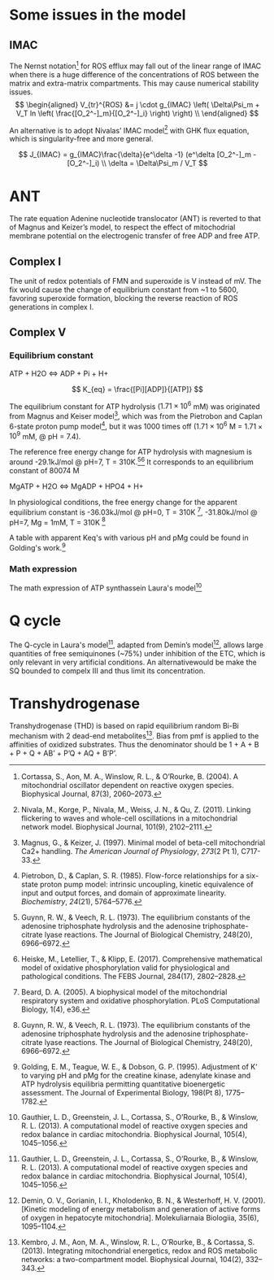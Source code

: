 # Some issues in the model

## IMAC

The Nernst notation[^Cortassa2004] for ROS efflux may fall out of the linear range of IMAC when there is a huge difference of the concentrations of ROS between the matrix  and extra-matrix compartments. This may cause  numerical stability issues.
$$
\begin{aligned}
V_{tr}^{ROS} &= j \cdot g_{IMAC} \left( \Delta\Psi_m + V_T ln \left( \frac{[O_2^-]_m}{[O_2^-]_i} \right) \right) \\
\end{aligned}
$$

An alternative is to adopt Nivalas’ IMAC model[^Nivala2011] with GHK flux equation, which is singularity-free and more general.

$$
J_{IMAC} = g_{IMAC}\frac{\delta}{e^\delta -1} (e^\delta [O_2^-]_m - [O_2^-]_i) \\
\delta = \Delta\Psi_m / V_T
$$



# ANT

The rate equation Adenine nucleotide translocator (ANT) is reverted to that of Magnus and Keizer’s model, to respect the effect of mitochodrial membrane potential on the electrogenic transfer of free ADP and free ATP.

## Complex I

The unit of redox potentials of FMN and superoxide is V instead of mV. The fix would cause the change of equilibrium constant from ~1 to 5600, favoring superoxide formation, blocking the reverse reaction of ROS generations in complex I.

## Complex V

### Equilibrium constant

ATP + H2O <=> ADP + Pi + H+

$$
K_{eq} = \frac{[Pi][ADP]}{[ATP]}
$$



The equilibrium constant for ATP hydrolysis  ($1.71 \times 10^6$ mM)  was originated from Magnus and Keiser model[^Magnus1997], which was from the Pietrobon and Caplan 6-state proton pump model[^Pietrobon1985], but it was 1000 times off ($1.71 \times 10^6$ M = $1.71 \times 10^9$ mM, @ pH = 7.4).

The reference free energy change for ATP hydrolysis with magnesium is around -29.1kJ/mol @ pH=7, T = 310K.[^Guynn1973][^Heiske2017] It corresponds to an equilibrium constant of 80074 M


MgATP + H2O <=> MgADP + HPO4 + H+

In physiological conditions, the free energy change for the apparent equilibrium constant is -36.03kJ/mol @  pH=0, T = 310K [^Beard2005], -31.80kJ/mol @ pH=7, Mg = 1mM, T = 310K [^Guynn1973]

A table with apparent Keq's with various pH and pMg could be found in Golding's work.[^Golding1995]


### Math expression

The math expression of ATP synthassein Laura's model[^Gauthier2013A]



# Q cycle

The Q-cycle in Laura's model[^Gauthier2013A], adapted from Demin’s model[^Demin2001], allows large quantities of free semiquinones (~75%) under inhibition of the ETC, which is only relevant in very artificial conditions.  An alternativewould be make the SQ bounded to compelx III and thus limit its concentration.

# Transhydrogenase

Transhydrogenase (THD) is based on rapid equilibrium random Bi-Bi mechanism with 2 dead-end metabolites[^Kembro2013]. Bias from pmf is applied to the affinities of oxidized substrates. Thus the denominator should be 1 + A + B + P + Q + AB’ + P’Q + AQ + B’P’.



[^Pietrobon1985]: Pietrobon, D., & Caplan, S. R. (1985). Flow-force relationships for a six-state proton pump model: intrinsic uncoupling, kinetic equivalence of input and output forces, and domain of approximate linearity. *Biochemistry*, *24*(21), 5764–5776.

[^Magnus1997]: Magnus, G., & Keizer, J. (1997). Minimal model of beta-cell mitochondrial Ca2+ handling. *The American Journal of Physiology*, *273*(2 Pt 1), C717-33.

[^Guynn1973]: Guynn, R. W., & Veech, R. L. (1973). The equilibrium constants of the adenosine triphosphate hydrolysis and the adenosine triphosphate-citrate lyase reactions. The Journal of Biological Chemistry, 248(20), 6966–6972.

[^Heiske2017]: Heiske, M., Letellier, T., & Klipp, E. (2017). Comprehensive mathematical model of oxidative phosphorylation valid for physiological and pathological conditions. The FEBS Journal, 284(17), 2802–2828.

[^Beard2005]: Beard, D. A. (2005). A biophysical model of the mitochondrial respiratory system and oxidative phosphorylation. PLoS Computational Biology, 1(4), e36.

[^Golding1995]: Golding, E. M., Teague, W. E., & Dobson, G. P. (1995). Adjustment of K’ to varying pH and pMg for the creatine kinase, adenylate kinase and ATP hydrolysis equilibria permitting quantitative bioenergetic assessment. The Journal of Experimental Biology, 198(Pt 8), 1775–1782.

[^Demin2001]: Demin, O. V., Gorianin, I. I., Kholodenko, B. N., & Westerhoff, H. V. (2001). [Kinetic modeling of energy metabolism and generation of active forms of oxygen in hepatocyte mitochondria]. Molekuliarnaia Biologiia, 35(6), 1095–1104.

[^Gauthier2013A]: Gauthier, L. D., Greenstein, J. L., Cortassa, S., O’Rourke, B., & Winslow, R. L. (2013). A computational model of reactive oxygen species and redox balance in cardiac mitochondria. Biophysical Journal, 105(4), 1045–1056.

[^Kembro2013]: Kembro, J. M., Aon, M. A., Winslow, R. L., O’Rourke, B., & Cortassa, S. (2013). Integrating mitochondrial energetics, redox and ROS metabolic networks: a two-compartment model. Biophysical Journal, 104(2), 332–343.

[^Cortassa2004]: Cortassa, S., Aon, M. A., Winslow, R. L., & O’Rourke, B. (2004). A mitochondrial oscillator dependent on reactive oxygen species. Biophysical Journal, 87(3), 2060–2073.

[^Nivala2011]: Nivala, M., Korge, P., Nivala, M., Weiss, J. N., & Qu, Z. (2011). Linking flickering to waves and whole-cell oscillations in a mitochondrial network model. Biophysical Journal, 101(9), 2102–2111.